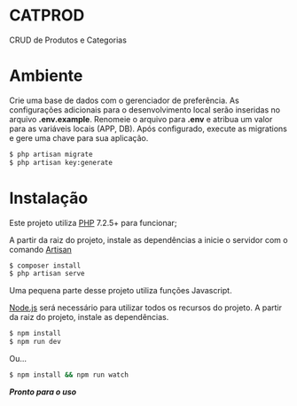 # CATPROD


CRUD de Produtos e Categorias

# Ambiente

Crie uma base de dados com o gerenciador de preferência.
As configurações adicionais para o desenvolvimento local serão inseridas no arquivo **.env.example**. Renomeie o arquivo para **.env** e atribua um valor para as variáveis locais (APP, DB).
Após configurado, execute as migrations e gere uma chave para sua aplicação.

```sh
$ php artisan migrate
$ php artisan key:generate
``` 

# Instalação

Este projeto utiliza [PHP](https://www.php.net/downloads.php) 7.2.5+ para funcionar;

A partir da raiz do projeto, instale as dependências a inicie o servidor com o comando [Artisan](https://laravel.com/docs/8.x/artisan)

```sh
$ composer install
$ php artisan serve
``` 

Uma pequena parte desse projeto utiliza funções Javascript.

[Node.js](https://nodejs.org/) será necessário para utilizar todos os recursos do projeto.
A partir da raiz do projeto, instale as dependências.

```sh
$ npm install
$ npm run dev
``` 

Ou...

```sh
$ npm install && npm run watch
``` 

***Pronto para o uso***
